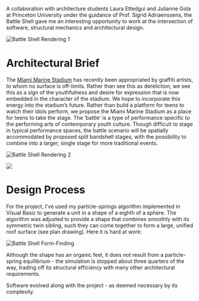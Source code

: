 A collaboration with architecture students Laura Ettedgui and Julianne Gola at Princeton University under the guidance of Prof. Sigrid Adriaenssens, the Battle Shell gave me an interesting opportunity to work at the intersection of software, structural mechanics and architectural design.

![Battle Shell Rendering 1](/images/projects/battle/battle-render-1.png)

# Architectural Brief

The [Miami Marine Stadium](https://en.wikipedia.org/wiki/Miami_Marine_Stadium) has recently been appropriated by graffiti artists, to whom no surface is off-limits. Rather than see this as dereliction, we see this as a sign of the youthfulness and desire for expression that is now embedded in the character of the stadium. We hope to incorporate this energy into the stadium’s future. Rather than build a platform for teens to watch their idols perform, we propose the Miami Marine Stadium as a place for teens to take the stage. The ‘battle’ is a type of performance specific to the performing arts of contemporary youth culture. Though difficult to stage in typical performance spaces, the battle scenario will be spatially accommodated by proposed split bandshell stages, with the possibility to combine into a larger, single stage for more traditional events.

![Battle Shell Rendering 2](/images/projects/battle/battle-render-2.png)

![](/images/projects/battle/battle-top.png)

# Design Process

For the project, I've used my particle-springs algorithm implemented in Visual Basic to generate a unit in a shape of a eighth of a sphere. The algorithm was adjusted to provide a shape that combines smoothly with its symmetric twin sibling, such they can come together to form a large, unified roof surface (see plan drawing). Here it is hard at work:

![Battle Shell Form-Finding](/images/projects/battle/battle-shell.svg)

Although the shape has an organic feel, it does not result from a particle-spring equilibrium - the simulation is stopped about three quarters of the way, trading off its structural efficiency with many other architectural requirements.

Software evolved along with the project - as deemed necessary by its complexity.